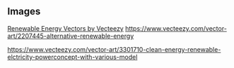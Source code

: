 


## Images

<a href="https://www.vecteezy.com/free-vector/renewable-energy">Renewable Energy Vectors by Vecteezy</a>
https://www.vecteezy.com/vector-art/2207445-alternative-renewable-energy

https://www.vecteezy.com/vector-art/3301710-clean-energy-renewable-elctricity-powerconcept-with-various-model
